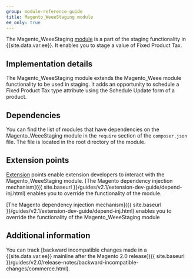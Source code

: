 ```yaml
---
group: module-reference-guide
title: Magento_WeeeStaging module
ee_only: true
---
```


The Magento_WeeeStaging [module](https://glossary.magento.com/module) is a part of the staging functionality in {{site.data.var.ee}}. It enables you to stage a value of Fixed Product Tax.

## Implementation details

The Magento_WeeeStaging module extends the Magento_Weee module functionality to be used in staging. It adds an opportunity to schedule a Fixed Product Tax type attribute using the Schedule Update form of a product.

## Dependencies

You can find the list of modules that have dependencies on the Magento_WeeeStaging module in the `require` section of the `composer.json` file. The file is located in the root directory of the module.

## Extension points

[Extension](https://glossary.magento.com/Extension) points enable extension developers to interact with the Magento_WeeeStaging module. [The Magento dependency injection mechanism]({{ site.baseurl }}/guides/v2.1/extension-dev-guide/depend-inj.html) enables you to override the functionality of the module.

[The Magento dependency injection mechanism]({{ site.baseurl }}/guides/v2.1/extension-dev-guide/depend-inj.html) enables you to override the functionality of the Magento_WeeeStaging module

## Additional information

You can track [backward incompatible changes made in a {{site.data.var.ee}} mainline after the Magento 2.0 release]({{ site.baseurl }}/guides/v2.0/release-notes/backward-incompatible-changes/commerce.html).
